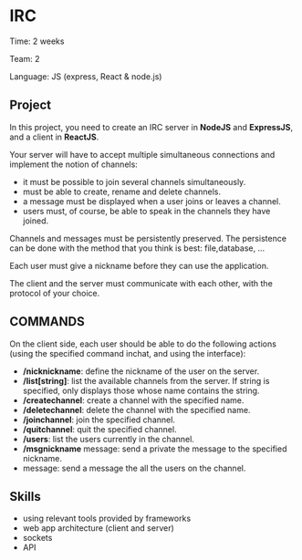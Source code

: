 IRC
===

Time:   2 weeks

Team:   2

Language:   JS (express, React & node.js)


Project
----

In this project, you need to create an IRC server in **NodeJS** and **ExpressJS**, and a client in **ReactJS**.

Your server will have to accept multiple simultaneous connections and implement the notion of channels:
* it must be possible to join several channels simultaneously.
* must be able to create, rename and delete channels.
* a message must be displayed when a user joins or leaves a channel.
* users must, of course, be able to speak in the channels they have joined.

Channels and messages must be persistently preserved. The persistence can be done with the method that you think is best: file,database, ...

Each user must give a nickname before they can use the application.

The client and the server must communicate with each other, with the protocol of your choice.


COMMANDS
----

On the client side, each user should be able to do the following actions (using the specified command inchat, and using the interface):
* **/nicknickname**: define the nickname of the user on the server.
* **/list[string]**: list the available channels from the server. If string is specified, only displays those whose name contains the string.
* **/createchannel**: create a channel with the specified name.
* **/deletechannel**: delete the channel with the specified name.
* **/joinchannel**: join the specified channel.
* **/quitchannel**: quit the specified channel.
* **/users**: list the users currently in the channel.
* **/msgnickname** message: send a private the message to the specified nickname.
* message: send a message the all the users on the channel.


Skills
----
* using relevant tools provided by frameworks 
* web app architecture (client and server)
* sockets
* API
